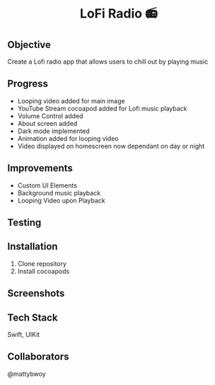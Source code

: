 <h1 align="center">

LoFi Radio 📻

</h1>

## Objective
Create a Lofi radio app that allows users to chill out by playing music

## Progress
- Looping video added for main image
- YouTube Stream cocoapod added for Lofi music playback
- Volume Control added
- About screen added
- Dark mode implemented
- Animation added for looping video
- Video displayed on homescreen now dependant on day or night

## Improvements
- Custom UI Elements
- Background music playback
- Looping Video upon Playback

## Testing

## Installation

1. Clone repository
2. Install cocoapods

## Screenshots

## Tech Stack
Swift, UIKit

## Collaborators
@mattybwoy

